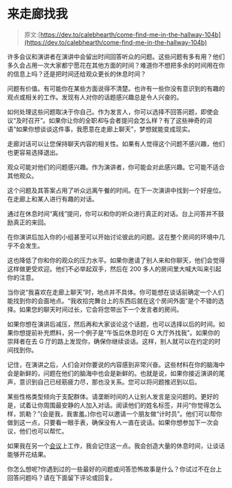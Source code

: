 # 来走廊找我

> 原文:[https://dev.to/calebhearth/come-find-me-in-the-hallway-104b](https://dev.to/calebhearth/come-find-me-in-the-hallway-104b)

许多会议和演讲者在演讲中会留出时间回答听众的问题。这些问题有多有用？他们多久会占用一次大家都宁愿花在其他方面的时间？难道你不想把多余的时间用在你的信息上吗？还是把时间还给观众更长的休息时间？

问题有价值。有可能你在某些方面说得不清楚。也许有一些你没有意识到的有趣的观点或相关的工作。发现有人对你的话题感兴趣总是令人兴奋的。

如何处理这些问题取决于你自己。作为发言人，你可以选择不回答问题，即使会议“及时召开”。如果你让你的全职*和*与会者提问会怎么样？有了这些神奇的词语“如果你想谈谈这件事，我愿意在走廊上聊天”，梦想就能变成现实。

走廊对话可以让您保持聊天内容的相关性。如果有人觉得这个问题不感兴趣，他们也更容易选择退出。

观众可能对他们的问题感兴趣。作为演讲者，你可能会对此感兴趣。它可能不适合其他观众。

这个问题及其答案占用了听众远离午餐的时间。在下一次演讲中找到一个好座位。在走廊上和某人进行有趣的对话。

通过在休息时间“离线”提问，你可以和你的听众进行真正的对话。台上问答并不鼓励真正的来回。

在你演讲后加入你的小组甚至可以开始讨论彼此的问题。这在整个房间的环境中几乎不会发生。

这也降低了你和你的观众的压力水平。如果你邀请了别人来和你聊天，他们会觉得这样做更受欢迎。他们不必举起双手，然后在 200 多人的房间里大喊大叫来引起你的注意。

当你说“我喜欢在走廊上聊天”时，地点并不具体。你可能想在谈话前确定一个人们能找到你的会面地点。“我收拾完舞台上的东西后就在这个房间外面”是个不错的选择。如果您的聊天时间过长，它会将您带出下一个发言者的房间。

如果你想在演讲后减压，然后再和大家谈论这个话题，也可以选择以后的时间。如果你想提前补充燃料，另一个例子是“午饭后休息时在 G 大厅外找我”。如果你的崇拜者在去 G 厅的路上发现你，确保你继续谈话。这样，别人就可以在约定的时间找到你。

记住，在演讲之后，人们会对你要说的内容感到非常兴奋。这些材料在你的脑海中会是新鲜的，问题在他们的脑海中也会是新鲜的。也就是说，如果你接近演讲的尾声，意识到自己已经筋疲力尽，那也没关系。您可以将问题推迟到以后。

某些性格类型倾向于支配群体。请垄断时间的人让别人发言是没问题的。更好的是，试着让你周围最安静的人加入对话。阅读他们的姓名标签，并问“你觉得怎么样，凯勒？”(会是我，我害羞。)你也可以邀请一个朋友做“计时员”。他们可以帮你做到这一点，只要看一眼手表，确保没有人一直在说话。如果你想参加下一次会议，他们也可以帮忙。

如果我在另一个[会议](https://keeprubyweird.com)上工作，我会记住这一点。我会创造大量的休息时间，让谈话能够开花结果。

你怎么想呢?你遇到过的一些最好的问题或问答恐怖故事是什么？你试过不在台上回答问题吗？请在下面留下评论或回复。